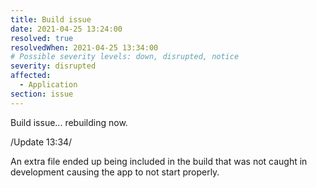 ```yaml
---
title: Build issue
date: 2021-04-25 13:24:00
resolved: true
resolvedWhen: 2021-04-25 13:34:00
# Possible severity levels: down, disrupted, notice
severity: disrupted
affected:
  - Application
section: issue
---
```


Build issue... rebuilding now.

/Update 13:34/

An extra file ended up being included in the build that was not caught in development causing the app to not start properly.


